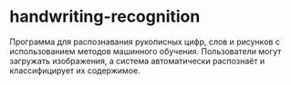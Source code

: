 # handwriting-recognition
Программа для распознавания рукописных цифр, слов и рисунков с использованием методов машинного обучения. Пользователи могут загружать изображения, а система автоматически распознаёт и классифицирует их содержимое.
